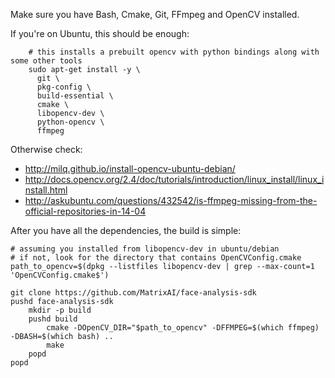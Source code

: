 Make sure you have Bash, Cmake, Git, FFmpeg and OpenCV installed.

If you're on Ubuntu, this should be enough:

```
    # this installs a prebuilt opencv with python bindings along with some other tools
    sudo apt-get install -y \
      git \
      pkg-config \
      build-essential \
      cmake \
      libopencv-dev \
      python-opencv \
      ffmpeg
```

Otherwise check:

* http://milq.github.io/install-opencv-ubuntu-debian/
* http://docs.opencv.org/2.4/doc/tutorials/introduction/linux_install/linux_install.html
* http://askubuntu.com/questions/432542/is-ffmpeg-missing-from-the-official-repositories-in-14-04

After you have all the dependencies, the build is simple:

```
# assuming you installed from libopencv-dev in ubuntu/debian
# if not, look for the directory that contains OpenCVConfig.cmake
path_to_opencv=$(dpkg --listfiles libopencv-dev | grep --max-count=1 'OpenCVConfig.cmake$')

git clone https://github.com/MatrixAI/face-analysis-sdk
pushd face-analysis-sdk
    mkdir -p build
    pushd build
        cmake -DOpenCV_DIR="$path_to_opencv" -DFFMPEG=$(which ffmpeg) -DBASH=$(which bash) ..
        make
    popd
popd
```
